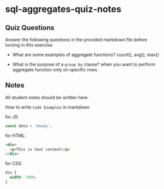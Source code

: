 # sql-aggregates-quiz-notes

## Quiz Questions

Answer the following questions in the provided markdown file before turning in this exercise:

- What are some examples of aggregate functions?
  count(), avg(), max()

- What is the purpose of a `group by` clause?
  when you want to perform aggregate function only on specific rows

## Notes

All student notes should be written here.

How to write `Code Examples` in markdown

for JS:

```javascript
const data = 'Howdy';
```

for HTML:

```html
<div>
  <p>This is text content</p>
</div>
```

for CSS:

```css
div {
  width: 100%;
}
```
